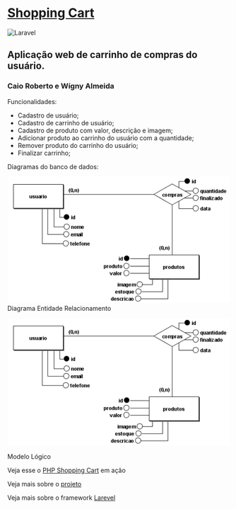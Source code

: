 # [Shopping Cart](https://shopping-cart-ifro.herokuapp.com/)
![Laravel](https://github.com/joaoteixeira/ads-2020-1-shoppingCart/workflows/Laravel/badge.svg)

## Aplicação web de carrinho de compras do usuário.
### Caio Roberto e Wígny Almeida


Funcionalidades:
* Cadastro de usuário;
* Cadastro de carrinho de usuário;
* Cadastro de produto com valor, descrição e imagem;
* Adicionar produto ao carrinho do usuário com a quantidade;
* Remover produto do carrinho do usuário;
* Finalizar carrinho;

Diagramas do banco de dados:

<img src="https://raw.githubusercontent.com/Wigny/php-shopping-cart/dev/Diagramas/phpShoppingCartDER.png">
Diagrama Entidade Relacionamento

<p><img src="https://raw.githubusercontent.com/Wigny/php-shopping-cart/dev/Diagramas/phpShoppingCartDER.png"></p>
Modelo Lógico

<p>Veja esse o <a href="https://shopping-cart-ifro.herokuapp.com">PHP Shopping Cart</a> em ação
<p>Veja mais sobre o <a href="https://www.youtube.com/watch?v=bZSJWz3Z6zs">projeto</a></p>
<p>Veja mais sobre o framework <a href="https://pics.me.me/you-guys-always-act-like-youre-better-than-me-php-42180337.png">Larevel</a></p>
